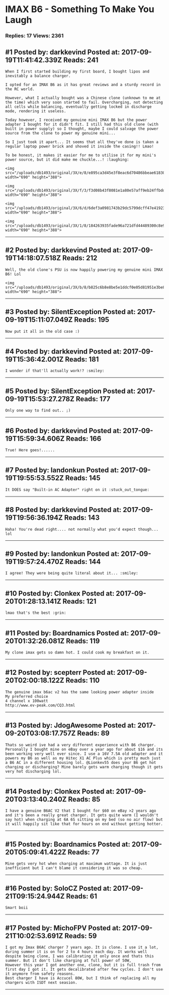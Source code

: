 # IMAX B6 - Something To Make You Laugh

### Replies: 17 Views: 2361

## \#1 Posted by: darkkevind Posted at: 2017-09-19T11:41:42.339Z Reads: 241

```
When I first started building my first board, I bought lipos and inevitably a balance charger.

I opted for an IMAX B6 as it has great reviews and a sturdy record in the RC world.

However, what I actually bought was a Chinese clone (unknown to me at the time) which very soon started to fail. Overcharging, not detecting all cells while balancing, eventually getting locked in discharge mode, rendering it useless.

Today however, I received my genuine mini IMAX B6 but the power adapter I bought for it didn't fit. I still had this old clone (with built in power supply) so I thought, maybe I could salvage the power source from the clone to power my genuine mini...

So I just took it apart... It seems that all they've done is taken a regular laptop power brick and shoved it inside the casing!! Lmao!

To be honest, it makes it easier for me to utilise it for my mini's power source, but it did make me chuckle...! :laughing:

<img src="/uploads/db1493/original/3X/e/8/e895ca3d45e3f8eac6d70486bbeae6183054ec22.jpg" width="690" height="388">

<img src="/uploads/db1493/original/3X/f/3/f3d08b43f8081e1a80e57aff9eb24ffbdd9b32d2.jpg" width="690" height="388">

<img src="/uploads/db1493/original/3X/6/d/6def3a0981743b29dc5799dcff47e41923980aab.jpg" width="690" height="388">

<img src="/uploads/db1493/original/3X/1/8/184263935fade96a721dfd44489300c8e9ae4deb.jpg" width="690" height="388">
```

---
## \#2 Posted by: darkkevind Posted at: 2017-09-19T14:18:07.518Z Reads: 212

```
Well, the old clone's PSU is now happily powering my genuine mini IMAX B6! Lol

<img src="/uploads/db1493/original/3X/b/8/b825c6b8e8be5e1ddcf0e05d81951e3be8e3009c.jpg" width="690" height="388">
```

---
## \#3 Posted by: SilentException Posted at: 2017-09-19T15:11:07.049Z Reads: 195

```
Now put it all in the old case :)
```

---
## \#4 Posted by: darkkevind Posted at: 2017-09-19T15:36:42.001Z Reads: 181

```
I wonder if that'll actually work!? :smiley:
```

---
## \#5 Posted by: SilentException Posted at: 2017-09-19T15:53:27.278Z Reads: 177

```
Only one way to find out.. ;)
```

---
## \#6 Posted by: darkkevind Posted at: 2017-09-19T15:59:34.606Z Reads: 166

```
True! Here goes!......
```

---
## \#7 Posted by: landonkun Posted at: 2017-09-19T19:55:53.552Z Reads: 145

```
It DOES say "Built-in AC Adapter" right on it :stuck_out_tongue:
```

---
## \#8 Posted by: darkkevind Posted at: 2017-09-19T19:56:36.194Z Reads: 143

```
Haha! You're dead right.... not normally what you'd expect though... lol
```

---
## \#9 Posted by: landonkun Posted at: 2017-09-19T19:57:24.470Z Reads: 144

```
I agree! They were being quite literal about it... :smiley:
```

---
## \#10 Posted by: Clonkex Posted at: 2017-09-20T01:28:13.141Z Reads: 121

```
lmao that's the best :grin:
```

---
## \#11 Posted by: Boardnamics Posted at: 2017-09-20T01:32:26.081Z Reads: 119

```
My clone imax gets so damn hot. I could cook my breakfast on it.
```

---
## \#12 Posted by: scepterr Posted at: 2017-09-20T02:00:18.122Z Reads: 110

```
The genuine imax b6ac v2 has the same looking power adapter inside 
My preferred choice
4 channel x 100watt
http://www.ev-peak.com/CQ3.html
```

---
## \#13 Posted by: JdogAwesome Posted at: 2017-09-20T03:08:17.757Z Reads: 89

```
Thats so weird ive had a very different experience with B6 charger. Personally I bought mine on eBay over a year ago for about $16 and its been working very well ever since. I use a 16V 7.5A old adapter and it powers my B6 as well as my Hitec X1 AC Plus which is pretty much just a B6 AC in a different housing lol. @Lionkev55 does your B6 get hot charging or discharging? Mine barely gets warm charging though it gets very hot discharging lol.
```

---
## \#14 Posted by: Clonkex Posted at: 2017-09-20T03:13:40.240Z Reads: 85

```
I have a genuine B6AC V2 that I bought for $60 on eBay >2 years ago and it's been a really great charger. It gets quite warm (I wouldn't say hot) when charging at 6A 6S sitting on my bed (so no air flow) but it will happily sit like that for hours on end without getting hotter.
```

---
## \#15 Posted by: Boardnamics Posted at: 2017-09-20T05:09:41.422Z Reads: 77

```
Mine gets very hot when charging at maximum wattage. It is just inefficient but I can't blame it considering it was so cheap.
```

---
## \#16 Posted by: SoloCZ Posted at: 2017-09-21T09:15:24.944Z Reads: 61

```
Smart boii
```

---
## \#17 Posted by: MichoFPV Posted at: 2017-09-21T10:02:53.691Z Reads: 59

```
I got my Imax B6AC charger 7 years ago. It is clone. I use it a lot, during summer it is on for 2 to 4 hours each day. It works well despite being clone, I was calibrating it only once and thats this summer. But it don't like charging at full power of 50W, 
However this year I got another one, clone, but it is full trash from first day I got it. It gets decalibrated after few cycles. I don't use it anymore from safety reasons.
Best charger I have is Accucel 80W, but I think of replacing all my chargers with ISDT next seasion.
```

---
